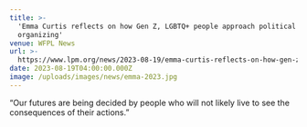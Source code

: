 ```yaml
---
title: >-
  'Emma Curtis reflects on how Gen Z, LGBTQ+ people approach political
  organizing'
venue: WFPL News
url: >-
  https://www.lpm.org/news/2023-08-19/emma-curtis-reflects-on-how-gen-z-lgbtq-people-approach-political-organizing
date: 2023-08-19T04:00:00.000Z
image: /uploads/images/news/emma-2023.jpg
---
```


“Our futures are being decided by people who will not likely live to see the consequences of their actions.”

